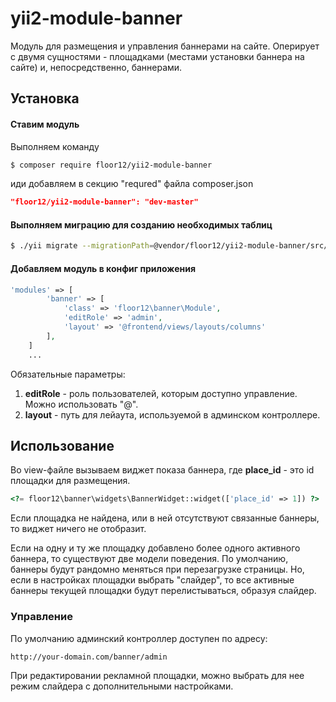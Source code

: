 # yii2-module-banner
Модуль для размещения и управления баннерами на сайте. Оперирует с двумя сущностями - площадками (местами установки баннера на сайте) и, непосредственно, баннерами.


Установка
------------

#### Ставим модуль

Выполняем команду
```bash
$ composer require floor12/yii2-module-banner
```

иди добавляем в секцию "requred" файла composer.json
```json
"floor12/yii2-module-banner": "dev-master"
```


#### Выполняем миграцию для созданию необходимых таблиц
```bash
$ ./yii migrate --migrationPath=@vendor/floor12/yii2-module-banner/src/
```

#### Добавляем модуль в конфиг приложения
```php  
'modules' => [
        'banner' => [
            'class' => 'floor12\banner\Module',
            'editRole' => 'admin',
            'layout' => '@frontend/views/layouts/columns'
        ],
    ]
    ...
```

Обязательные параметры:

1. **editRole** - роль пользователей, которым доступно управление. Можно использовать "@".
2. **layout** - путь для лейаута, используемой в админском контроллере.

Использование
-----
Во view-файле вызываем виджет показа баннера, где **place_id** - это id площадки для размещения. 


```php  
<?= floor12\banner\widgets\BannerWidget::widget(['place_id' => 1]) ?>
```

Если площадка не найдена, или в ней отсутствуют связанные баннеры, то виджет ничего не отобразит.

Если на одну и ту же площадку добавлено более одного активного баннера, то существуют две модели поведения.
По умолчанию, баннеры будут рандомно меняться при перезагрузке страницы. Но, если в настройках площадки выбрать 
"слайдер", то все активные баннеры текущей площадки будут перелистываться, образуя слайдер.

### Управление

По умолчанию админский контроллер доступен по адресу:
```
http://your-domain.com/banner/admin
```

При редактировании рекламной площадки, можно выбрать для нее режим слайдера с дополнительными настройками.

